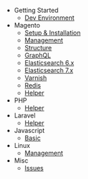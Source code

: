 - Getting Started
    - [Dev Environment](/welcome)
- Magento
    - [Setup & Installation](/magento)
    - [Management](/magento/management)
    - [Structure](/magento/structure)
    - [GraphQL](/magento/graphql)
    - [Elasticsearch 6.x](/magento/elasticsearch)
    - [Elasticsearch 7.x](/magento/elasticsearch7)
    - [Varnish](/magento/varnish)
    - [Redis](/magento/redis)
    - [Helper](/magento/helper)
- PHP
    - [Helper](/php/helper)
- Laravel
    - [Helper](/laravel/helper)
- Javascript
    - [Basic](/javascript)
- Linux
    - [Management](/linux)
- Misc
    - [Issues](/issues)
  